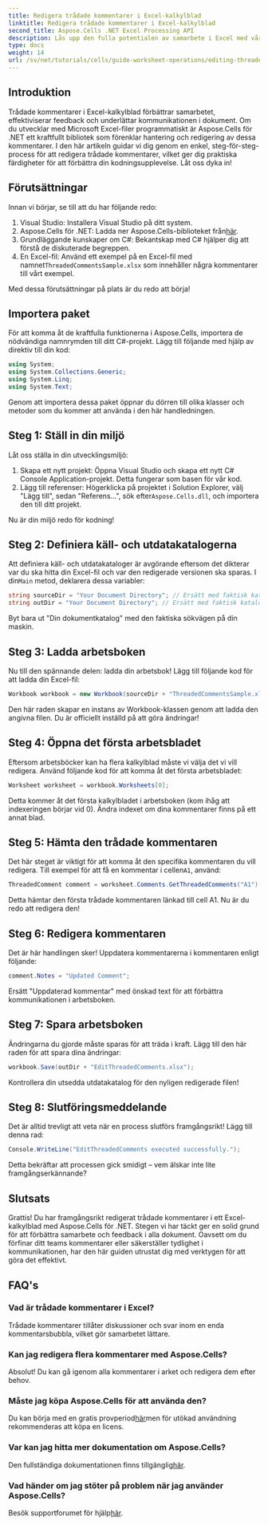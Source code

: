 ```yaml
---
title: Redigera trådade kommentarer i Excel-kalkylblad
linktitle: Redigera trådade kommentarer i Excel-kalkylblad
second_title: Aspose.Cells .NET Excel Processing API
description: Lås upp den fulla potentialen av samarbete i Excel med vår omfattande guide om redigering av trådade kommentarer med Aspose.Cells för .NET. Den här artikeln ger en tydlig, steg-för-steg-strategi för att förbättra kommunikationen i dina Excel-kalkylblad.
type: docs
weight: 14
url: /sv/net/tutorials/cells/guide-worksheet-operations/editing-threaded-comments/
---
```

## Introduktion

Trådade kommentarer i Excel-kalkylblad förbättrar samarbetet, effektiviserar feedback och underlättar kommunikationen i dokument. Om du utvecklar med Microsoft Excel-filer programmatiskt är Aspose.Cells för .NET ett kraftfullt bibliotek som förenklar hantering och redigering av dessa kommentarer. I den här artikeln guidar vi dig genom en enkel, steg-för-steg-process för att redigera trådade kommentarer, vilket ger dig praktiska färdigheter för att förbättra din kodningsupplevelse. Låt oss dyka in!

## Förutsättningar
Innan vi börjar, se till att du har följande redo:

1. Visual Studio: Installera Visual Studio på ditt system.
2.  Aspose.Cells för .NET: Ladda ner Aspose.Cells-biblioteket från[här](https://releases.aspose.com/cells/net/).
3. Grundläggande kunskaper om C#: Bekantskap med C# hjälper dig att förstå de diskuterade begreppen.
4.  En Excel-fil: Använd ett exempel på en Excel-fil med namnet`ThreadedCommentsSample.xlsx` som innehåller några kommentarer till vårt exempel.

Med dessa förutsättningar på plats är du redo att börja!

## Importera paket
För att komma åt de kraftfulla funktionerna i Aspose.Cells, importera de nödvändiga namnrymden till ditt C#-projekt. Lägg till följande med hjälp av direktiv till din kod:

```csharp
using System;
using System.Collections.Generic;
using System.Linq;
using System.Text;
```

Genom att importera dessa paket öppnar du dörren till olika klasser och metoder som du kommer att använda i den här handledningen.

## Steg 1: Ställ in din miljö
Låt oss ställa in din utvecklingsmiljö:

1. Skapa ett nytt projekt: Öppna Visual Studio och skapa ett nytt C# Console Application-projekt. Detta fungerar som basen för vår kod.
2. Lägg till referenser: Högerklicka på projektet i Solution Explorer, välj "Lägg till", sedan "Referens...", sök efter`Aspose.Cells.dll`, och importera den till ditt projekt.

Nu är din miljö redo för kodning!

## Steg 2: Definiera käll- och utdatakatalogerna
 Att definiera käll- och utdatakataloger är avgörande eftersom det dikterar var du ska hitta din Excel-fil och var den redigerade versionen ska sparas. I din`Main` metod, deklarera dessa variabler:

```csharp
string sourceDir = "Your Document Directory"; // Ersätt med faktisk katalog
string outDir = "Your Document Directory"; // Ersätt med faktisk katalog
```

Byt bara ut "Din dokumentkatalog" med den faktiska sökvägen på din maskin.

## Steg 3: Ladda arbetsboken
Nu till den spännande delen: ladda din arbetsbok! Lägg till följande kod för att ladda din Excel-fil:

```csharp
Workbook workbook = new Workbook(sourceDir + "ThreadedCommentsSample.xlsx");
```

Den här raden skapar en instans av Workbook-klassen genom att ladda den angivna filen. Du är officiellt inställd på att göra ändringar!

## Steg 4: Öppna det första arbetsbladet
Eftersom arbetsböcker kan ha flera kalkylblad måste vi välja det vi vill redigera. Använd följande kod för att komma åt det första arbetsbladet:

```csharp
Worksheet worksheet = workbook.Worksheets[0];
```

Detta kommer åt det första kalkylbladet i arbetsboken (kom ihåg att indexeringen börjar vid 0). Ändra indexet om dina kommentarer finns på ett annat blad.

## Steg 5: Hämta den trådade kommentaren
 Det här steget är viktigt för att komma åt den specifika kommentaren du vill redigera. Till exempel för att få en kommentar i cellen`A1`, använd:

```csharp
ThreadedComment comment = worksheet.Comments.GetThreadedComments("A1")[0];
```

Detta hämtar den första trådade kommentaren länkad till cell A1. Nu är du redo att redigera den!

## Steg 6: Redigera kommentaren
Det är här handlingen sker! Uppdatera kommentarerna i kommentaren enligt följande:

```csharp
comment.Notes = "Updated Comment";
```

Ersätt "Uppdaterad kommentar" med önskad text för att förbättra kommunikationen i arbetsboken.

## Steg 7: Spara arbetsboken
Ändringarna du gjorde måste sparas för att träda i kraft. Lägg till den här raden för att spara dina ändringar:

```csharp
workbook.Save(outDir + "EditThreadedComments.xlsx");
```

Kontrollera din utsedda utdatakatalog för den nyligen redigerade filen!

## Steg 8: Slutföringsmeddelande
Det är alltid trevligt att veta när en process slutförs framgångsrikt! Lägg till denna rad:

```csharp
Console.WriteLine("EditThreadedComments executed successfully.");
```

Detta bekräftar att processen gick smidigt – vem älskar inte lite framgångserkännande?

## Slutsats
Grattis! Du har framgångsrikt redigerat trådade kommentarer i ett Excel-kalkylblad med Aspose.Cells för .NET. Stegen vi har täckt ger en solid grund för att förbättra samarbete och feedback i alla dokument. Oavsett om du förfinar ditt teams kommentarer eller säkerställer tydlighet i kommunikationen, har den här guiden utrustat dig med verktygen för att göra det effektivt.

## FAQ's

### Vad är trådade kommentarer i Excel?
Trådade kommentarer tillåter diskussioner och svar inom en enda kommentarsbubbla, vilket gör samarbetet lättare.

### Kan jag redigera flera kommentarer med Aspose.Cells?
Absolut! Du kan gå igenom alla kommentarer i arket och redigera dem efter behov.

### Måste jag köpa Aspose.Cells för att använda den?
 Du kan börja med en gratis provperiod[här](https://releases.aspose.com/)men för utökad användning rekommenderas att köpa en licens.

### Var kan jag hitta mer dokumentation om Aspose.Cells?
 Den fullständiga dokumentationen finns tillgänglig[här](https://reference.aspose.com/cells/net/).

### Vad händer om jag stöter på problem när jag använder Aspose.Cells?
 Besök supportforumet för hjälp[här](https://forum.aspose.com/c/cells/9).